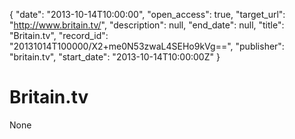 {
  "date": "2013-10-14T10:00:00", 
  "open_access": true, 
  "target_url": "http://www.britain.tv/", 
  "description": null, 
  "end_date": null, 
  "title": "Britain.tv", 
  "record_id": "20131014T100000/X2+me0N53zwaL4SEHo9kVg==", 
  "publisher": "britain.tv", 
  "start_date": "2013-10-14T10:00:00Z"
}

# Britain.tv

None
